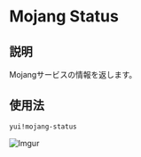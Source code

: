 # Mojang Status

## 説明

Mojangサービスの情報を返します。

## 使用法

`yui!mojang-status`

![Imgur](https://i.imgur.com/9AhKIoF.png)
